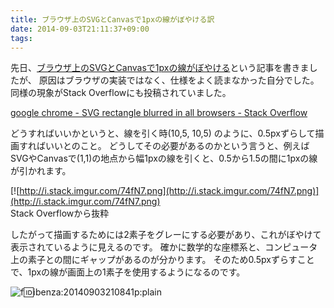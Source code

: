 ```yaml
---
title: ブラウザ上のSVGとCanvasで1pxの線がぼやける訳
date: 2014-09-03T21:11:37+09:00
tags: 
---
```


先日、[ブラウザ上のSVGとCanvasで1pxの線がぼやける](http://folioscope.hatenablog.jp/entry/2014/08/25/192823:title)という記事を書きましたが、
原因はブラウザの実装ではなく、仕様をよく読まなかった自分でした。
同様の現象がStack Overflowにも投稿されていました。

[google chrome \- SVG rectangle blurred in all browsers \- Stack Overflow](http://stackoverflow.com/questions/18019453/svg-rectangle-blurred-in-all-browsers)

どうすればいいかというと、線を引く時\(10,5, 10,5\) のように、0\.5pxずらして描画すればいいとのこと。
どうしてその必要があるのかという言うと、例えばSVGやCanvasで\(1,1\)の地点から幅1pxの線を引くと、0\.5から1\.5の間に1pxの線が引かれます。

[![http://i.stack.imgur.com/74fN7.png](http://i.stack.imgur.com/74fN7.png)](http://i.stack.imgur.com/74fN7.png)  
Stack Overflowから抜粋

したがって描画するためには2素子をグレーにする必要があり、これがぼやけて表示されているように見えるのです。
確かに数学的な座標系と、コンピュータ上の素子との間にギャップがあるのが分かります。
そのため0\.5pxずらすことで、1pxの線が画面上の1素子を使用するようになるのです。

![f:id:ibenza:20140903210841p:plain](/2014/09/03/20140903210841.png)

